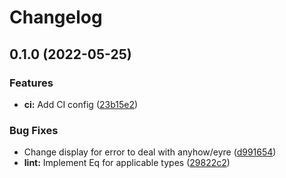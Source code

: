 # Changelog

## 0.1.0 (2022-05-25)


### Features

* **ci:** Add CI config ([23b15e2](https://www.github.com/makepress/emphasize/commit/23b15e2bd8fa85d0d844b1b145f5d71193b7248d))


### Bug Fixes

* Change display for error to deal with anyhow/eyre ([d991654](https://www.github.com/makepress/emphasize/commit/d99165496489db925128be92d43e5f79bc2e9f27))
* **lint:** Implement Eq for applicable types ([29822c2](https://www.github.com/makepress/emphasize/commit/29822c28bb2200260309067b67991547dcc22c1a))
